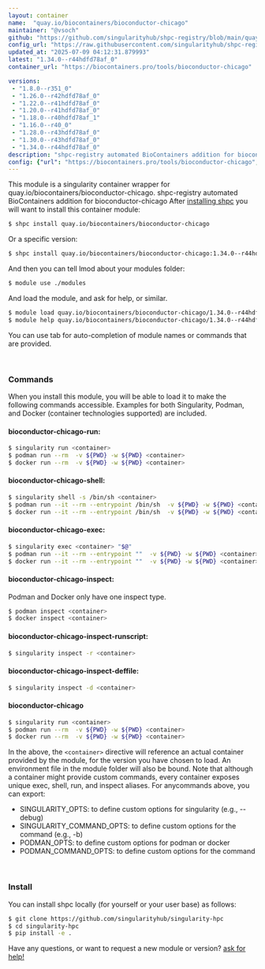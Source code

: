 ```yaml
---
layout: container
name:  "quay.io/biocontainers/bioconductor-chicago"
maintainer: "@vsoch"
github: "https://github.com/singularityhub/shpc-registry/blob/main/quay.io/biocontainers/bioconductor-chicago/container.yaml"
config_url: "https://raw.githubusercontent.com/singularityhub/shpc-registry/main/quay.io/biocontainers/bioconductor-chicago/container.yaml"
updated_at: "2025-07-09 04:12:31.879993"
latest: "1.34.0--r44hdfd78af_0"
container_url: "https://biocontainers.pro/tools/bioconductor-chicago"

versions:
 - "1.8.0--r351_0"
 - "1.26.0--r42hdfd78af_0"
 - "1.22.0--r41hdfd78af_0"
 - "1.20.0--r41hdfd78af_0"
 - "1.18.0--r40hdfd78af_1"
 - "1.16.0--r40_0"
 - "1.28.0--r43hdfd78af_0"
 - "1.30.0--r43hdfd78af_0"
 - "1.34.0--r44hdfd78af_0"
description: "shpc-registry automated BioContainers addition for bioconductor-chicago"
config: {"url": "https://biocontainers.pro/tools/bioconductor-chicago", "maintainer": "@vsoch", "description": "shpc-registry automated BioContainers addition for bioconductor-chicago", "latest": {"1.34.0--r44hdfd78af_0": "sha256:de3047585a1f56685efafe6fce0548d7a43ea037258c431e530fbbd8beec24a4"}, "tags": {"1.8.0--r351_0": "sha256:b92dbbc42c0d10be373798dc7e7759f6ef376547752202064d27252a77dd74ea", "1.26.0--r42hdfd78af_0": "sha256:8bf50d57a0eaead556f575ba2296c2d198f90ff609310f3bf67e2cec7eb873fc", "1.22.0--r41hdfd78af_0": "sha256:ff2bba6f6a85adda4905e5f1e15544a3553d04bd665aff248fe9a0498c534587", "1.20.0--r41hdfd78af_0": "sha256:3eaa7dda8fddc8b26fec0205c26f22fb1620e891af6c5b3bce9ce387877c140d", "1.18.0--r40hdfd78af_1": "sha256:05b3db44473944a042d1c7bbcf56549cd09b6946874fd8e75c976ee666b4c927", "1.16.0--r40_0": "sha256:ef158eb75edf6f452132d3aa73f7bdc8b15e9f3c2055dc88c9dd321c86ed10b6", "1.28.0--r43hdfd78af_0": "sha256:8a85973b171f00a6ab831cb4cb72ddd0062b7e58d4135bcb80038be085ce01ee", "1.30.0--r43hdfd78af_0": "sha256:930b9fca17c12e4692ee05170bc334c4c35ac84ef1870fc79db25f0076d1d141", "1.34.0--r44hdfd78af_0": "sha256:de3047585a1f56685efafe6fce0548d7a43ea037258c431e530fbbd8beec24a4"}, "docker": "quay.io/biocontainers/bioconductor-chicago"}
---
```


This module is a singularity container wrapper for quay.io/biocontainers/bioconductor-chicago.
shpc-registry automated BioContainers addition for bioconductor-chicago
After [installing shpc](#install) you will want to install this container module:


```bash
$ shpc install quay.io/biocontainers/bioconductor-chicago
```

Or a specific version:

```bash
$ shpc install quay.io/biocontainers/bioconductor-chicago:1.34.0--r44hdfd78af_0
```

And then you can tell lmod about your modules folder:

```bash
$ module use ./modules
```

And load the module, and ask for help, or similar.

```bash
$ module load quay.io/biocontainers/bioconductor-chicago/1.34.0--r44hdfd78af_0
$ module help quay.io/biocontainers/bioconductor-chicago/1.34.0--r44hdfd78af_0
```

You can use tab for auto-completion of module names or commands that are provided.

<br>

### Commands

When you install this module, you will be able to load it to make the following commands accessible.
Examples for both Singularity, Podman, and Docker (container technologies supported) are included.

#### bioconductor-chicago-run:

```bash
$ singularity run <container>
$ podman run --rm  -v ${PWD} -w ${PWD} <container>
$ docker run --rm  -v ${PWD} -w ${PWD} <container>
```

#### bioconductor-chicago-shell:

```bash
$ singularity shell -s /bin/sh <container>
$ podman run --it --rm --entrypoint /bin/sh  -v ${PWD} -w ${PWD} <container>
$ docker run --it --rm --entrypoint /bin/sh  -v ${PWD} -w ${PWD} <container>
```

#### bioconductor-chicago-exec:

```bash
$ singularity exec <container> "$@"
$ podman run --it --rm --entrypoint ""  -v ${PWD} -w ${PWD} <container> "$@"
$ docker run --it --rm --entrypoint ""  -v ${PWD} -w ${PWD} <container> "$@"
```

#### bioconductor-chicago-inspect:

Podman and Docker only have one inspect type.

```bash
$ podman inspect <container>
$ docker inspect <container>
```

#### bioconductor-chicago-inspect-runscript:

```bash
$ singularity inspect -r <container>
```

#### bioconductor-chicago-inspect-deffile:

```bash
$ singularity inspect -d <container>
```



#### bioconductor-chicago

```bash
$ singularity run <container>
$ podman run --rm  -v ${PWD} -w ${PWD} <container>
$ docker run --rm  -v ${PWD} -w ${PWD} <container>
```


In the above, the `<container>` directive will reference an actual container provided
by the module, for the version you have chosen to load. An environment file in the
module folder will also be bound. Note that although a container
might provide custom commands, every container exposes unique exec, shell, run, and
inspect aliases. For anycommands above, you can export:

 - SINGULARITY_OPTS: to define custom options for singularity (e.g., --debug)
 - SINGULARITY_COMMAND_OPTS: to define custom options for the command (e.g., -b)
 - PODMAN_OPTS: to define custom options for podman or docker
 - PODMAN_COMMAND_OPTS: to define custom options for the command

<br>

### Install

You can install shpc locally (for yourself or your user base) as follows:

```bash
$ git clone https://github.com/singularityhub/singularity-hpc
$ cd singularity-hpc
$ pip install -e .
```

Have any questions, or want to request a new module or version? [ask for help!](https://github.com/singularityhub/singularity-hpc/issues)